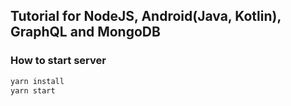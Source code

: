 ## Tutorial for NodeJS, Android(Java, Kotlin), GraphQL and MongoDB

### How to start server

```bash
yarn install
yarn start
```

